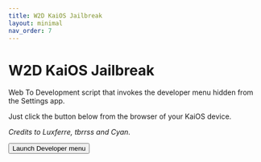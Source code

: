 ```yaml
---
title: W2D KaiOS Jailbreak
layout: minimal
nav_order: 7
---
```

# W2D KaiOS Jailbreak

Web To Development script that invokes the developer menu hidden from the Settings app.

Just click the button below from the browser of your KaiOS device.

*Credits to Luxferre, tbrrss and Cyan.*

<button class="btn js-launch-dev-menu">Launch Developer menu</button>

<script>
const launchDevmenu = document.querySelector('.js-launch-dev-menu');

jtd.addEvent(launchDevmenu, 'click', function(){
  if(window.MozActivity) {
    var act = new MozActivity({
      name: "configure",
      data: {
        target: "device",
        section: "developer",
      },
    });
    act.onerror = function (e) {
      console.error(act, e);
      window.alert("Error:", JSON.stringify(act), e);
    };
  } else if (window.WebActivity) {
    var act = new WebActivity("configure", {
      target: "device",
      section: "developer",
    });
    act.start().catch(function (e) {
      console.error(e, act);
      window.alert("Error: " + e);
    });
  } else {
    window.alert('Please open the page from the device itself!')
  }
});
</script>
